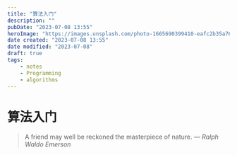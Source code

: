 ```yaml
---
title: "算法入门"
description: ""
pubDate: "2023-07-08 13:55"
heroImage: "https://images.unsplash.com/photo-1665690399410-eafc2b35a767?ixlib=rb-4.0.3&ixid=M3wxMjA3fDB8MHxwaG90by1wYWdlfHx8fGVufDB8fHx8fA%3D%3D&auto=format&fit=crop&w=1200&q=80"
date created: "2023-07-08 13:55"
date modified: "2023-07-08"
draft: true
tags:
    - notes
    - Programming
    - algorithms
---
```


# 算法入门

> A friend may well be reckoned the masterpiece of nature.
> — <cite>Ralph Waldo Emerson</cite>





















